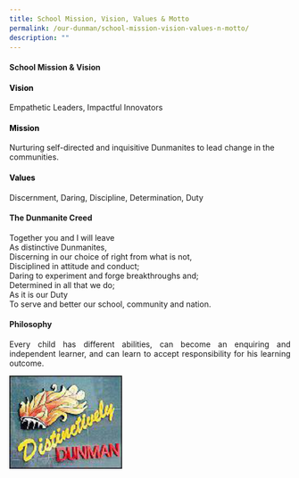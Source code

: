 ```yaml
---
title: School Mission, Vision, Values & Motto
permalink: /our-dunman/school-mission-vision-values-n-motto/
description: ""
---
```

#### School Mission & Vision

#### <span style = "color: black"> <b>Vision</b></span>
Empathetic Leaders, Impactful Innovators  

#### <span style = "color: black"> <b>Mission</b></span>
Nurturing self-directed and inquisitive Dunmanites to lead change in the communities.

#### <span style = "color: black"> <b>Values</b></span>
Discernment, Daring, Discipline, Determination, Duty

#### The Dunmanite Creed
Together you and I will leave  
As distinctive Dunmanites,  
Discerning in our choice of right from what is not,  
Disciplined in attitude and conduct;  
Daring to experiment and forge breakthroughs and;  
Determined in all that we do;  
As it is our Duty  
To serve and better our school, community and nation.

#### Philosophy
<p style="text-align: justify;">Every child has different abilities, can become an enquiring and independent learner, and can learn to accept responsibility for his learning outcome.</p>

 <img src="/images/Our%20School/distinctively_dunman.jpg"
     style="width:40%">